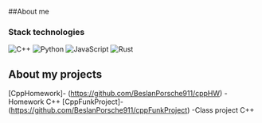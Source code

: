 ##About me
### Stack technologies
![C++](https://img.shields.io/badge/c++-%2300599C.svg?style=for-the-badge&logo=c%2B%2B&logoColor=white)
![Python](https://img.shields.io/badge/python-3670A0?style=for-the-badge&logo=python&logoColor=ffdd54)
![JavaScript](https://img.shields.io/badge/javascript-%23323330.svg?style=for-the-badge&logo=javascript&logoColor=%23F7DF1E)
![Rust](https://img.shields.io/badge/rust-%23000000.svg?style=for-the-badge&logo=rust&logoColor=white)


## About my projects
 [CppHomework]- (https://github.com/BeslanPorsche911/cppHW) - Homework C++
 [CppFunkProject]- (https://github.com/BeslanPorsche911/cppFunkProject) -Class project C++
